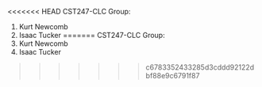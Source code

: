 <<<<<<< HEAD
CST247-CLC Group:
  1. Kurt Newcomb
  2. Isaac Tucker
=======
CST247-CLC Group:
  1. Kurt Newcomb
  2. Isaac Tucker
>>>>>>> c6783352433285d3cddd92122dbf88e9c6791f87
